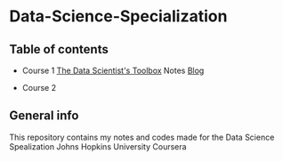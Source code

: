 # Data-Science-Specialization

## Table of contents

* Course 1 [The Data Scientist's Toolbox](https://www.coursera.org/programs/alcaldia-de-neiva-on-coursera-j48iy?productId=iSxVEG07EeW3YxLB1q9I2w&productType=course&showMiniModal=true) Notes [Blog](https://medium.com/@katerinperdom9001) 

* Course 2

## General info

This repository contains my notes and codes made for the Data Science Spealization Johns Hopkins University Coursera 